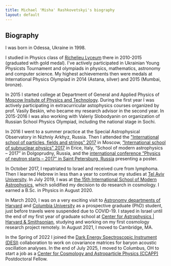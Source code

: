 ```yaml
---
title: Michael 'Misha' Rashkovetskyi's biography
layout: default
---
```


## Biography

I was born in Odessa, Ukraine in 1998.

I studied in Physics class of [Richelieu Lyceum](http://rl.odessa.ua/index.php/uk/) there in 2010-2015 (graduated with gold medal).
I've actively participated in Ukrainian Young Physicsts Tournament and olympiads in physics, mathematics, astronomy and computer science.
My highest achievements then were medals at International Physics Olympiad in 2014 (Astana, silver) and 2015 (Mumbai, bronze).

In 2015 I started college at Department of General and Applied Physics of [Moscow Insitute of Physics and Technology](https://mipt.ru/english/).
During the first year I was actively participating in extracurricular astophysics courses organized by prof. Vasily Beskin, who became my research advisor in the second year.
In 2015-2016 I was also working with Valeriy Slobodyanin on organization of Russian School Physics Olympiad, including the national stage in Sochi.

In 2016 I went to a summer practice at the Special Astrophysical Observatory in Nizhniy Arkhyz, Russia.
Then I attended the ["International school of particles, fields and strings" 2017](https://mf.hse.ru/en/announcements/201862238.html) in Moscow, [“International school of subnuclear physics” 2017](http://www.emfcsc.infn.it/issp2017/) in Erice, Italy, “School of modern astrophysics – 2017” in Dolgoprudny, Russia, and the [international conference “Physics of neutron starts – 2017” in Saint Petersburg, Russia](http://www.ioffe.ru/astro/NS2017/) presenting a poster.

In October 2017, I repatriated to Israel and received cure from lymphoma. Then I learned Hebrew in less than a year to continue my studies at [Tel Aviv University](https://english.tau.ac.il).
In July 2019, I was at [the 15th International School of Modern Astrophysics](https://www.astrosoma.org/15th-school), which solidified my decision to do research in cosmology.
I earned a B.Sc. in Physics in August 2020.

In March 2020, I was on a very exciting visit to [Astronomy departments of Harvard](https://astronomy.fas.harvard.edu) and [Columbia University](https://www.astro.columbia.edu/) as a prospective graduate (PhD) student, just before travels were suspended due to COVID-19.
I stayed in Israel until the end of my first year of graduate school at [Center for Astrophysics \| Harvard & Smithsonian](https://cfa.harvard.edu), studying and working on my first cosmology research project remotely.
In August 2021, I moved to Cambridge, MA.

In the Spring of 2022 I joined the [Dark Energy Spectroscopic Instrument (DESI)](https://desi.lbl.gov/) collaboration to work on covariance matrices for baryon acoustic oscillation analyses.
In the end of July 2025, I moved to Columbus, OH to start a job as a [Center for Cosmology and Astroparticle Physics (CCAPP)](https://ccapp.osu.edu) Postdoctoral Fellow.